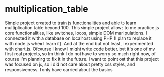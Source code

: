 # multiplication_table
Simple project created to train js functionalities and able to learn multiplication table beyond 100. This simple project allows to me practice js core functionalities, like switches, loops, simple DOM manipulations. I connected it with a database on localhost using PHP (I plan to replace it with node.js when I learn it). And at the end but not least, i experimented with chart.js. Ofcourse I know I might write code better, but it's one of my first real projects,  so Im think I do not have to worry so much right now, of course I'm planning to fix it in the future.
I want to point out that this project was focused on js, so i did not care about pretty css styles, and responsiveness. I only have carried about the basics  

